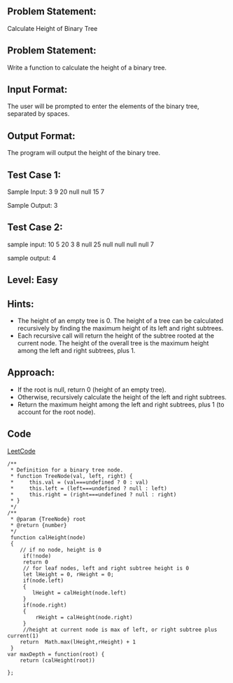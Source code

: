 ## Problem Statement:
Calculate Height of Binary Tree

## Problem Statement:
Write a function to calculate the height of a binary tree.


## Input Format:
The user will be prompted to enter the elements of the binary tree, separated by spaces.

## Output Format:
The program will output the height of the binary tree.

## Test Case 1:
Sample Input:
3 9 20 null null 15 7

Sample Output:
3


## Test Case 2:
sample input: 
10 5 20 3 8 null 25 null null null null 7

sample output:
4


## Level: Easy

## Hints:
- The height of an empty tree is 0.
The height of a tree can be calculated recursively by finding the maximum height of its left and right subtrees.
- Each recursive call will return the height of the subtree rooted at the current node.
The height of the overall tree is the maximum height among the left and right subtrees, plus 1.

## Approach:
- If the root is null, return 0 (height of an empty tree).
- Otherwise, recursively calculate the height of the left and right subtrees.
- Return the maximum height among the left and right subtrees, plus 1 (to account for the root node).

## Code
[LeetCode](https://leetcode.com/problems/maximum-depth-of-binary-tree/submissions/1001638402/)
```
/**
 * Definition for a binary tree node.
 * function TreeNode(val, left, right) {
 *     this.val = (val===undefined ? 0 : val)
 *     this.left = (left===undefined ? null : left)
 *     this.right = (right===undefined ? null : right)
 * }
 */
/**
 * @param {TreeNode} root
 * @return {number}
 */
 function calHeight(node)
 {
    // if no node, height is 0
     if(!node)
     return 0
     // for leaf nodes, left and right subtree height is 0
     let lHeight = 0, rHeight = 0;
     if(node.left)
     {
        lHeight = calHeight(node.left)
     }
     if(node.right)
     {
         rHeight = calHeight(node.right)
     }
     //height at current node is max of left, or right subtree plus current(1)
    return  Math.max(lHeight,rHeight) + 1
 }
var maxDepth = function(root) {
    return (calHeight(root))

};
```
